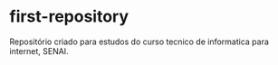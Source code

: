 # first-repository
Repositório criado para estudos do curso tecnico de informatica para internet, SENAI.
